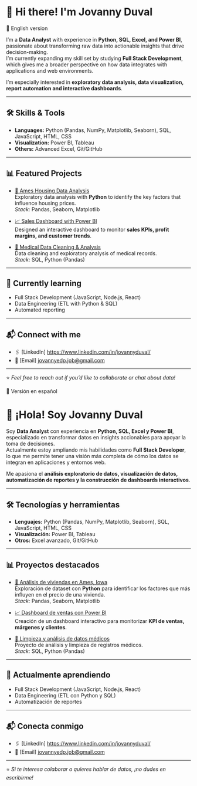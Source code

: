 # 👋 Hi there! I'm Jovanny Duval

📌 English version

I’m a **Data Analyst** with experience in **Python, SQL, Excel, and Power BI**, passionate about transforming raw data into actionable insights that drive decision-making.  
I’m currently expanding my skill set by studying **Full Stack Development**, which gives me a broader perspective on how data integrates with applications and web environments.  

I’m especially interested in **exploratory data analysis, data visualization, report automation and interactive dashboards**.

---

## 🛠️ Skills & Tools

- **Languages:** Python (Pandas, NumPy, Matplotlib, Seaborn), SQL, JavaScript, HTML, CSS  
- **Visualization:** Power BI, Tableau  
- **Others:** Advanced Excel, Git/GitHub  

---

## 📊 Featured Projects

- [🏡 Ames Housing Data Analysis](link_to_repo)  
  Exploratory data analysis with **Python** to identify the key factors that influence housing prices.  
  *Stack:* Pandas, Seaborn, Matplotlib  

- [📈 Sales Dashboard with Power BI](link_to_repo)  
  Designed an interactive dashboard to monitor **sales KPIs, profit margins, and customer trends**.  

- [🧹 Medical Data Cleaning & Analysis](link_to_repo)  
  Data cleaning and exploratory analysis of medical records.  
  *Stack:* SQL, Python (Pandas)  

---

## 🚀 Currently learning
- Full Stack Development (JavaScript, Node.js, React)  
- Data Engineering (ETL with Python & SQL)  
- Automated reporting  

---

## 📬 Connect with me

- 🖇️ [LinkedIn] https://www.linkedin.com/in/jovannyduval/  
- 📧 [Email] jovannyedp.job@gmail.com 

---

⭐ *Feel free to reach out if you’d like to collaborate or chat about data!*


📌 Versión en español

  # 👋 ¡Hola! Soy Jovanny Duval

Soy **Data Analyst** con experiencia en **Python, SQL, Excel y Power BI**, especializado en transformar datos en insights accionables para apoyar la toma de decisiones.  
Actualmente estoy ampliando mis habilidades como **Full Stack Developer**, lo que me permite tener una visión más completa de cómo los datos se integran en aplicaciones y entornos web.  

Me apasiona el **análisis exploratorio de datos, visualización de datos, automatización de reportes y la construcción de dashboards interactivos**.

---

## 🛠️ Tecnologías y herramientas

- **Lenguajes:** Python (Pandas, NumPy, Matplotlib, Seaborn), SQL, JavaScript, HTML, CSS  
- **Visualización:** Power BI, Tableau  
- **Otros:** Excel avanzado, Git/GitHub  

---

## 📊 Proyectos destacados

- [🏡 Análisis de viviendas en Ames, Iowa](link_al_repo)  
  Exploración de dataset con **Python** para identificar los factores que más influyen en el precio de una vivienda.  
  *Stack:* Pandas, Seaborn, Matplotlib  

- [📈 Dashboard de ventas con Power BI](link_al_repo)  
  Creación de un dashboard interactivo para monitorizar **KPI de ventas, márgenes y clientes**.  

- [🧹 Limpieza y análisis de datos médicos](link_al_repo)  
  Proyecto de análisis y limpieza de registros médicos.  
  *Stack:* SQL, Python (Pandas)  

---

## 🚀 Actualmente aprendiendo
- Full Stack Development (JavaScript, Node.js, React)  
- Data Engineering (ETL con Python y SQL)  
- Automatización de reportes  

---

## 📬 Conecta conmigo

- 🖇️ [LinkedIn] https://www.linkedin.com/in/jovannyduval/  
- 📧 [Email] jovannyedp.job@gmail.com  

---

⭐ *Si te interesa colaborar o quieres hablar de datos, ¡no dudes en escribirme!*

